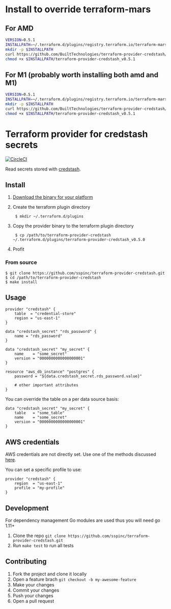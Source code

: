 # Install to override terraform-mars

## For AMD

```sh
VERSION=0.5.1
INSTALLPATH=~/.terraform.d/plugins/registry.terraform.io/terraform-mars/credstash/${VERSION}/darwin_amd64/
mkdir -p $INSTALLPATH
curl https://github.com/BuiltTechnologies/terraform-provider-credstash/releases/download/v${VERSION}/terraform-provider-credstash_${VERSION}_darwin_amd64.zip --output $INSTALLPATH/terraform-provider-credstash_v0.5.1
chmod +x $INSTALLPATH/terraform-provider-credstash_v0.5.1
```

## For M1 (probably worth installing both amd and M1)

```sh
VERSION=0.5.1
INSTALLPATH=~/.terraform.d/plugins/registry.terraform.io/terraform-mars/credstash/${VERSION}/darwin_arm64/
mkdir -p $INSTALLPATH
curl https://github.com/BuiltTechnologies/terraform-provider-credstash/releases/download/v${VERSION}/terraform-provider-credstash_${VERSION}_darwin_arm64.zip --output $INSTALLPATH/terraform-provider-credstash_v0.5.1
chmod +x $INSTALLPATH/terraform-provider-credstash_v0.5.1
```

# Terraform provider for credstash secrets

[![CircleCI](https://circleci.com/gh/sspinc/terraform-provider-credstash.svg?style=svg)](https://circleci.com/gh/sspinc/terraform-provider-credstash)

Read secrets stored with [credstash][credstash].

## Install

1. [Download the binary for your platform][provider_binary]
2. Create the terraform plugin directory

        $ mkdir ~/.terraform.d/plugins

3. Copy the provider binary to the terraform plugin directory

        $ cp /path/to/terraform-provider-credstash ~/.terraform.d/plugins/terraform-provider-credstash_v0.5.0

4. Profit

### From source

    $ git clone https://github.com/sspinc/terraform-provider-credstash.git
    $ cd /path/to/terraform-provider-credstash
    $ make install

## Usage

```hcl
provider "credstash" {
    table  = "credential-store"
    region = "us-east-1"
}

data "credstash_secret" "rds_password" {
    name = "rds_password"
}

data "credstash_secret" "my_secret" {
    name    = "some_secret"
    version = "0000000000000000001"
}

resource "aws_db_instance" "postgres" {
    password = "${data.credstash_secret.rds_password.value}"

    # other important attributes
}
```

You can override the table on a per data source basis:

```hcl
data "credstash_secret" "my_secret" {
    table   = "some_table"
    name    = "some_secret"
    version = "0000000000000000001"
}
```

## AWS credentials

AWS credentials are not directly set. Use one of the methods discussed
[here][awscred].

You can set a specific profile to use:

```hcl
provider "credstash" {
    region  = "us-east-1"
    profile = "my-profile"
}
```

## Development

For dependency management Go modules are used thus you will need go 1.11+

1. Clone the repo `git clone https://github.com/sspinc/terraform-provider-credstash.git`
2. Run `make test` to run all tests

## Contributing

1. Fork the project and clone it locally
2. Open a feature brach `git checkout -b my-awesome-feature`
3. Make your changes
4. Commit your changes
5. Push your changes
6. Open a pull request

[credstash]: https://github.com/fugue/credstash
[awscred]: https://github.com/aws/aws-sdk-go#configuring-credentials
[provider_binary]: https://github.com/sspinc/terraform-provider-credstash/releases/latest

